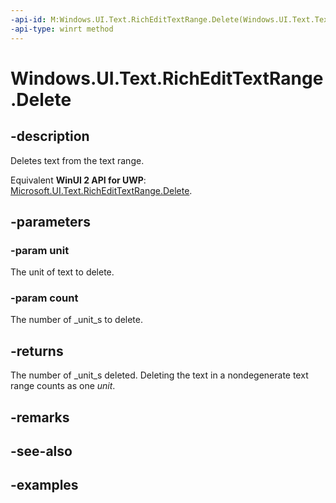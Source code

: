 ```yaml
---
-api-id: M:Windows.UI.Text.RichEditTextRange.Delete(Windows.UI.Text.TextRangeUnit,System.Int32)
-api-type: winrt method
---
```


<!-- Method syntax.
public int RichEditTextRange.Delete(TextRangeUnit unit, Int32 count)
-->

# Windows.UI.Text.RichEditTextRange.Delete

## -description

Deletes text from the text range.

Equivalent **WinUI 2 API for UWP**: [Microsoft.UI.Text.RichEditTextRange.Delete](/windows/winui/api/microsoft.ui.text.richedittextrange.delete).

## -parameters
### -param unit

The unit of text to delete.

### -param count

The number of _unit_s to delete.

## -returns

The number of _unit_s deleted. Deleting the text in a nondegenerate text range counts as one _unit_.

## -remarks

## -see-also

## -examples

